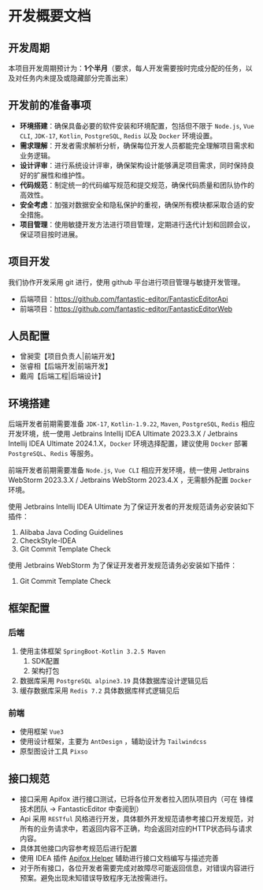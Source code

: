 # 开发概要文档

## 开发周期

本项目开发周期预计为：**1个半月**（要求，每人开发需要按时完成分配的任务，以及对任务内未提及或隐藏部分完善出来）

## 开发前的准备事项

- **环境搭建**：确保具备必要的软件安装和环境配置，包括但不限于 `Node.js`, `Vue CLI`, `JDK-17`, `Kotlin`, `PostgreSQL`, `Redis` 以及 `Docker` 环境设置。
- **需求理解**：开发者需求解析分析，确保每位开发人员都能完全理解项目需求和业务逻辑。
- **设计评审**：进行系统设计评审，确保架构设计能够满足项目需求，同时保持良好的扩展性和维护性。
- **代码规范**：制定统一的代码编写规范和提交规范，确保代码质量和团队协作的高效性。
- **安全考虑**：加强对数据安全和隐私保护的重视，确保所有模块都采取合适的安全措施。
- **项目管理**：使用敏捷开发方法进行项目管理，定期进行迭代计划和回顾会议，保证项目按时进展。

## 项目开发

我们协作开发采用 git 进行，使用 github 平台进行项目管理与敏捷开发管理。

- 后端项目：https://github.com/fantastic-editor/FantasticEditorApi
- 前端项目：https://github.com/fantastic-editor/FantasticEditorWeb

## 人员配置

- 曾昶雯【项目负责人|前端开发】
- 张睿相【后端开发|前端开发】
- 戴闯【后端工程|后端设计】

## 环境搭建

后端开发者前期需要准备 `JDK-17`, `Kotlin-1.9.22`, `Maven`, `PostgreSQL`, `Redis` 相应开发环境，统一使用 Jetbrains Intellij IDEA Ultimate 2023.3.X / Jetbrains Intellij IDEA Ultimate 2024.1.X，`Docker` 环境选择配置，建议使用 `Docker` 部署 `PostgreSQL`、`Redis` 等服务。

前端开发者前期需要准备 `Node.js`, `Vue CLI` 相应开发环境，统一使用 Jetbrains WebStorm 2023.3.X / Jetbrains WebStorm 2023.4.X ，无需额外配置 `Docker` 环境。

使用 Jetbrains Intellij IDEA Ultimate 为了保证开发者的开发规范请务必安装如下插件：

1. Alibaba Java Coding Guidelines
2. CheckStyle-IDEA
3. Git Commit Template Check

使用 Jetbrains WebStorm 为了保证开发者开发规范请务必安装如下插件：

1. Git Commit Template Check

## 框架配置

### 后端

1. 使用主体框架 `SpringBoot-Kotlin 3.2.5 Maven`
   1. SDK配置
   2. 架构打包
2. 数据库采用 `PostgreSQL alpine3.19` 具体数据库设计逻辑见后
3. 缓存数据库采用 `Redis 7.2` 具体数据库样式逻辑见后

### 前端

- 使用框架 `Vue3`
- 使用设计框架，主要为 `AntDesign` ，辅助设计为 `Tailwindcss`
- 原型图设计工具 `Pixso`

## 接口规范

- 接口采用 Apifox 进行接口测试，已将各位开发者拉入团队项目内（可在 锋楪技术团队 -> FantasticEditor 中查阅到）
- Api 采用 `RESTful` 风格进行开发，具体额外开发规范请参考接口开发规范，对所有的业务请求中，若返回内容不正确，均会返回对应的HTTP状态码与请求内容。
- 具体其他接口内容参考规范后进行配置
- 使用 IDEA 插件 [Apifox Helper](https://plugins.jetbrains.com/plugin/20549-apifox-helper) 辅助进行接口文档编写与描述完善
- 对于所有接口，各位开发者需要完成对故障尽可能返回信息，对错误内容进行预案。避免出现未知错误导致程序无法按需进行。